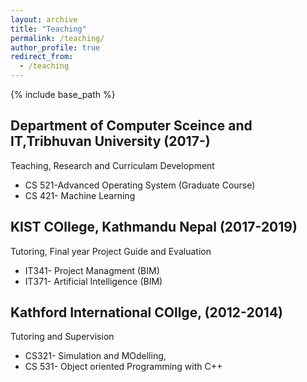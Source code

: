 ```yaml
---
layout: archive
title: "Teaching"
permalink: /teaching/
author_profile: true
redirect_from:
  - /teaching
---
```


{% include base_path %}

## Department of Computer Sceince and IT,Tribhuvan University (2017-)
Teaching, Research and Curriculam Development
- CS 521-Advanced Operating System (Graduate Course)
- CS 421- Machine Learning

## KIST COllege, Kathmandu Nepal (2017-2019)
Tutoring, Final year Project Guide and Evaluation
- IT341- Project Managment (BIM)
- IT371- Artificial Intelligence (BIM)

## Kathford International COllge, (2012-2014)  
Tutoring and Supervision
- CS321- Simulation and MOdelling,
- CS 531- Object oriented Programming with C++
